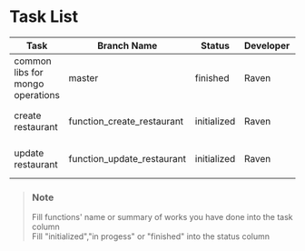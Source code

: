 # Task List
Task|Branch Name|Status|Developer|Date
-|-|-|-|-
common libs for mongo operations|master|finished|Raven|15 Nov, 2018
create restaurant|function_create_restaurant|initialized|Raven|15 Nov, 2018
update restaurant|function_update_restaurant|initialized|Raven|16 Nov, 2018

> ### Note
> Fill functions' name or summary of works you have done into the task column  
> Fill "initialized","in progess" or "finished" into the status column

